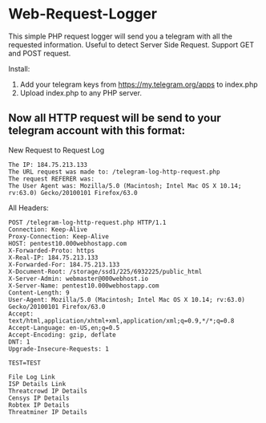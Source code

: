 # Web-Request-Logger

This simple PHP request logger will send you a telegram with all the requested information. Useful to detect Server Side Request. Support GET and POST request.

Install:
1. Add your telegram keys from https://my.telegram.org/apps to index.php
2. Upload index.php to any PHP server.




## Now all HTTP request will be send to your telegram account with this format:

New Request to Request Log
```
The IP: 184.75.213.133
The URL request was made to: /telegram-log-http-request.php 
The request REFERER was: 
The User Agent was: Mozilla/5.0 (Macintosh; Intel Mac OS X 10.14; rv:63.0) Gecko/20100101 Firefox/63.0
```

All Headers:
```
POST /telegram-log-http-request.php HTTP/1.1
Connection: Keep-Alive 
Proxy-Connection: Keep-Alive 
HOST: pentest10.000webhostapp.com 
X-Forwarded-Proto: https 
X-Real-IP: 184.75.213.133 
X-Forwarded-For: 184.75.213.133 
X-Document-Root: /storage/ssd1/225/6932225/public_html 
X-Server-Admin: webmaster@000webhost.io 
X-Server-Name: pentest10.000webhostapp.com 
Content-Length: 9 
User-Agent: Mozilla/5.0 (Macintosh; Intel Mac OS X 10.14; rv:63.0) Gecko/20100101 Firefox/63.0 
Accept: text/html,application/xhtml+xml,application/xml;q=0.9,*/*;q=0.8 
Accept-Language: en-US,en;q=0.5 
Accept-Encoding: gzip, deflate 
DNT: 1 
Upgrade-Insecure-Requests: 1 

TEST=TEST
```

```
File Log Link
ISP Details Link
Threatcrowd IP Details
Censys IP Details
Robtex IP Details
Threatminer IP Details
```

